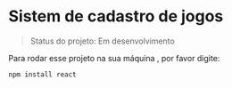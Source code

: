 # Sistem  de  cadastro  de  jogos 

> Status do projeto: Em desenvolvimento

Para rodar esse  projeto na sua máquina , por favor digite:

```
npm install react 
```

